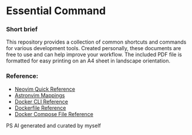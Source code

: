 # Essential Command

### Short brief

This repository provides a collection of common shortcuts and commands for various development tools. Created personally, these documents are free to use and can help improve your workflow. The included PDF file is formatted for easy printing on an A4 sheet in landscape orientation.

### Reference:

- [Neovim Quick Reference](https://neovim.io/doc/user/quickref.html#_quick-reference-guide)
- [Astronvim Mappings](https://docs.astronvim.com/mappings)
- [Docker CLI Reference](https://docs.docker.com/reference/cli/docker/)
- [Dockerfile Reference](https://docs.docker.com/reference/dockerfile/)
- [Docker Compose File Reference](https://docs.docker.com/reference/compose-file/)

PS AI generated and curated by myself
